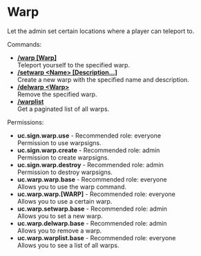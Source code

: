 Warp
====
Let the admin set certain locations where a player can teleport to.

Commands: <br>
* **[/warp \[Warp\]](../commands/warp.md)**<br>Teleport yourself to the specified warp.
* **[/setwarp \<Name\> \[Description…\]](../commands/setwarp.md)**<br>Create a new warp with the specified name and description.
* **[/delwarp \<Warp\>](../commands/delwarp.md)**<br>Remove the specified warp.
* **[/warplist](../commands/warplist.md)**<br>Get a paginated list of all warps.

Permissions: <br>
* **uc.sign.warp.use** - Recommended role: everyone<br>Permission to use warpsigns.
* **uc.sign.warp.create** - Recommended role: admin<br>Permission to create warpsigns.
* **uc.sign.warp.destroy** - Recommended role: admin<br>Permission to destroy warpsigns.
* **uc.warp.warp.base** - Recommended role: everyone<br>Allows you to use the warp command.
* **uc.warp.warp.[WARP]** - Recommended role: everyone<br>Allows you to use a certain warp.
* **uc.warp.setwarp.base** - Recommended role: admin<br>Allows you to set a new warp.
* **uc.warp.delwarp.base** - Recommended role: admin<br>Allows you to remove a warp.
* **uc.warp.warplist.base** - Recommended role: everyone<br>Allows you to see a list of all warps.
